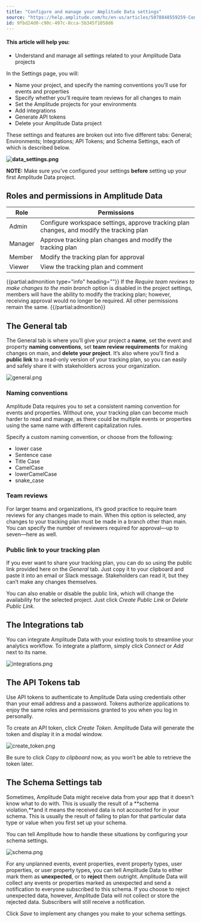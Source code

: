 ```yaml
---
title: "Configure and manage your Amplitude Data settings"
source: "https://help.amplitude.com/hc/en-us/articles/5078848559259-Configure-and-manage-your-Amplitude-Data-settings"
id: 9fbd24d0-c90c-497c-8cca-5b345f1058d6
---
```


#### This article will help you:

* Understand and manage all settings related to your Amplitude Data projects

In the Settings page, you will:

* Name your project, and specify the naming conventions you’ll use for events and properties
* Specify whether you’ll require team reviews for all changes to main
* Set the Amplitude projects for your environments
* Add integrations
* Generate API tokens
* Delete your Amplitude Data project

These settings and features are broken out into five different tabs: General; Environments; Integrations; API Tokens; and Schema Settings, each of which is described below.

**![data_settings.png](/output/img/data/data-settings-png.png)**

**NOTE:** Make sure you’ve configured your settings **before** setting up your first Amplitude Data project.

## Roles and permissions in Amplitude Data

| Role | Permissions |
| --- | --- |
| Admin | Configure workspace settings, approve tracking plan changes, and modify the tracking plan |
| Manager | Approve tracking plan changes and modify the tracking plan |
| Member | Modify the tracking plan for approval |
| Viewer | View the tracking plan and comment |

{{partial:admonition type="info" heading=""}}
If the *Require team reviews to make changes to the main branch* option is disabled in the project settings, members will have the ability to modify the tracking plan; however, receiving approval would no longer be required. All other permissions remain the same.
{{/partial:admonition}}

## The General tab

The General tab is where you’ll give your project a **name**, set the event and property **naming conventions**, set **team review requirements** for making changes on main, and **delete your project**. It’s also where you’ll find a **public link** to a read-only version of your tracking plan, so you can easily and safely share it with stakeholders across your organization.

![general.png](/output/img/data/general-png.png)

### Naming conventions

Amplitude Data requires you to set a consistent naming convention for events and properties. Without one, your tracking plan can become much harder to read and manage, as there could be multiple events or properties using the same name with different capitalization rules.

Specify a custom naming convention, or choose from the following:

* lower case
* Sentence case
* Title Case
* CamelCase
* lowerCamelCase
* snake\_case

### Team reviews

For larger teams and organizations, it’s good practice to require team reviews for any changes made to main. When this option is selected, any changes to your tracking plan must be made in a branch other than main. You can specify the number of reviewers required for approval—up to seven—here as well.

### Public link to your tracking plan

If you ever want to share your tracking plan, you can do so using the public link provided here on the *General* tab. Just copy it to your clipboard and paste it into an email or Slack message. Stakeholders can read it, but they can’t make any changes themselves.

You can also enable or disable the public link, which will change the availability for the selected project. Just click *Create Public Link* or *Delete Public Link*.

## The Integrations tab

You can integrate Amplitude Data with your existing tools to streamline your analytics workflow. To integrate a platform, simply click *Connect* or *Add* next to its name.

![integrations.png](/output/img/data/integrations-png.png)

## The API Tokens tab

Use API tokens to authenticate to Amplitude Data using credentials other than your email address and a password. Tokens authorize applications to enjoy the same roles and permissions granted to you when you log in personally.

To create an API token, click *Create Token*. Amplitude Data will generate the token and display it in a modal window.

![create_token.png](/output/img/data/create-token-png.png)

Be sure to click *Copy to clipboard* now, as you won’t be able to retrieve the token later.

## The Schema Settings tab

Sometimes, Amplitude Data might receive data from your app that it doesn't know what to do with. This is usually the result of a **schema violation,**and it means the received data is not accounted for in your schema. This is usually the result of failing to plan for that particular data type or value when you first set up your schema.

You can tell Amplitude how to handle these situations by configuring your schema settings.

![schema.png](/output/img/data/schema-png.png)

For any unplanned events, event properties, event property types, user properties, or user property types, you can tell Amplitude Data to either mark them as **unexpected**, or to **reject** them outright. Amplitude Data will collect any events or properties marked as unexpected and send a notification to everyone subscribed to this schema. If you choose to reject unexpected data, however, Amplitude Data will not collect or store the rejected data. Subscribers will still receive a notification.

Click *Save* to implement any changes you make to your schema settings.
